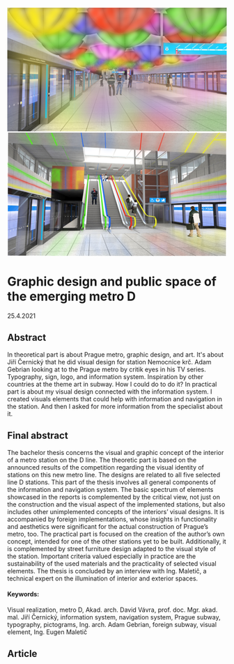 <!-- Add an *optional* hero image to provide visual context. -->

![First design of my station for metro D.](./img/thesis-hero.png)
![Second design of my station for metro D.](./img/thesis-figure-1.png)

# Graphic design and public space of the emerging metro D

25.4.2021

<!-- Content goes here… -->

## Abstract

In theoretical part is about Prague metro, graphic design, and art. It's about Jiří Černický that he did visual design for station Nemocnice krč. Adam Gebrian looking at to the Prague metro by critik eyes in his TV series. Typography, sign, logo, and information system. Inspiration by other countries at the theme art in subway. How I could do to do it? In practical part is about my visual design connected with the information system. I created visuals elements that could help with information and navigation in the station. And then I asked for more information from the specialist about it.

## Final abstract

The bachelor thesis concerns the visual and graphic concept of the interior of a metro station on the D line. The theoretic part is based on the announced results of the competition regarding the visual identity of stations on this new metro line. The designs are related to all five selected line D stations. This part of the thesis involves all general components of the information and navigation system. The basic spectrum of elements showcased in the reports is complemented by the critical view, not just on the construction and the visual aspect of the implemented stations, but also includes other unimplemented concepts of the interiors’ visual designs. It is accompanied by foreign implementations, whose insights in functionality and aesthetics were significant for the actual construction of Prague’s metro, too. The practical part is focused on the creation of the author’s own concept, intended for one of the other stations yet to be built. Additionally, it is complemented by street furniture design adapted to the visual style of the station. Important criteria valued especially in practice are the sustainability of the used materials and the practicality of selected visual elements. The thesis is concluded by an interview with Ing. Maletič, a technical expert on the illumination of interior and exterior spaces.

#### Keywords:

Visual realization, metro D, Akad. arch. David Vávra, prof. doc. Mgr. akad. mal. Jiří Černický, information system, navigation system, Prague subway, typography, pictograms, Ing. arch. Adam Gebrian, foreign subway, visual element, Ing. Eugen Maletič

## Article

<!-- Expanded article based on outline. -->
